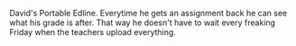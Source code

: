 David's Portable Edline. Everytime he gets an assignment back he can see what his grade is after. 
That way he doesn't have to wait every freaking Friday when the teachers upload everything.
